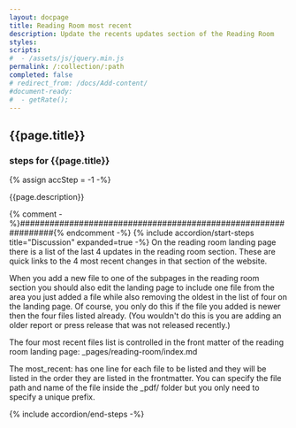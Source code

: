 ```yaml
---
layout: docpage
title: Reading Room most recent
description: Update the recents updates section of the Reading Room
styles:
scripts:
#  - /assets/js/jquery.min.js
permalink: /:collection/:path
completed: false
# redirect_from: /docs/Add-content/
#document-ready:
#  - getRate();
---
```


## {{page.title}}

<h3 class="usa-sr-only">steps for {{page.title}}</h3>
{% assign accStep = -1 -%}

{{page.description}}

{% comment -%}###############################################################{% endcomment -%}
{% include accordion/start-steps title="Discussion" expanded=true -%}
On the reading room landing page there is a list of the last 4 updates in the reading room section.  These are quick links to the 4 most recent changes in that section of the website.

When you add a new file to one of the subpages in the reading room section you should also edit the landing page to include one file from the area you just added a file while also removing the oldest in the list of four on the landing page.  Of course, you only do this if the file you added is newer then the four files listed already.  (You wouldn't do this is you are adding an older report or press release that was not released recently.)

The four most recent files list is controlled in the front matter of the reading room landing page: _pages/reading-room/index.md

The <span class="red">most_recent:</span> has one line for each file to be listed and they will be listed in the order they are listed in the frontmatter.  You can specify the file path and name of the file inside the _pdf/ folder but you only need to specify a unique prefix.

{% include accordion/end-steps -%}
